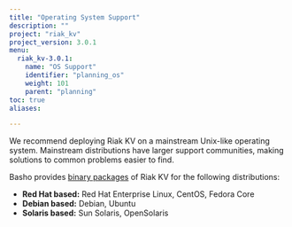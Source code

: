 ```yaml
---
title: "Operating System Support"
description: ""
project: "riak_kv"
project_version: 3.0.1
menu:
  riak_kv-3.0.1:
    name: "OS Support"
    identifier: "planning_os"
    weight: 101
    parent: "planning"
toc: true
aliases:

---
```


[downloads]: {{<baseurl>}}riak/kv/3.0.1/downloads/

We recommend deploying Riak KV on a mainstream Unix-like operating system.
Mainstream distributions have larger support communities, making
solutions to common problems easier to find. 

Basho provides [binary packages][downloads] of Riak KV for the following distributions:

* **Red Hat based:** Red Hat Enterprise Linux, CentOS, Fedora Core
* **Debian based:** Debian, Ubuntu
* **Solaris based:** Sun Solaris, OpenSolaris



